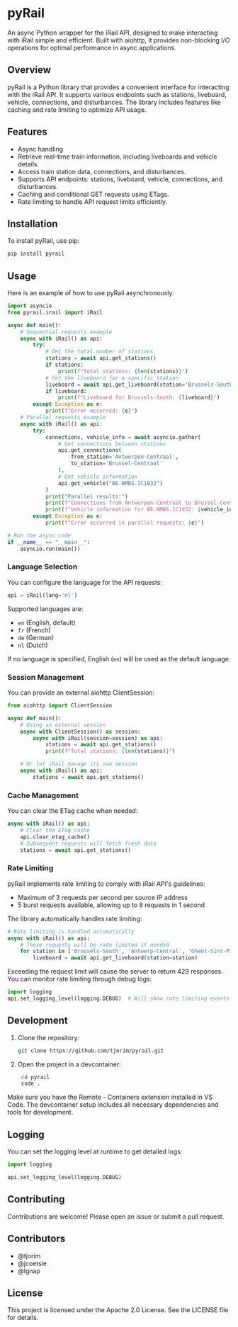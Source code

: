 # pyRail

An async Python wrapper for the iRail API, designed to make interacting with iRail simple and efficient.
Built with aiohttp, it provides non-blocking I/O operations for optimal performance in async applications.

## Overview

pyRail is a Python library that provides a convenient interface for interacting with the iRail API. It supports various endpoints such as stations, liveboard, vehicle, connections, and disturbances. The library includes features like caching and rate limiting to optimize API usage.

## Features

- Async handling
- Retrieve real-time train information, including liveboards and vehicle details.
- Access train station data, connections, and disturbances.
- Supports API endpoints: stations, liveboard, vehicle, connections, and disturbances.
- Caching and conditional GET requests using ETags.
- Rate limiting to handle API request limits efficiently.

## Installation

To install pyRail, use pip:

```bash
pip install pyrail
```

## Usage

Here is an example of how to use pyRail asynchronously:

```python
import asyncio
from pyrail.irail import iRail

async def main():
    # Sequential requests example
    async with iRail() as api:
        try:
            # Get the total number of stations
            stations = await api.get_stations()
            if stations:
                print(f"Total stations: {len(stations)}")
            # Get the liveboard for a specific station
            liveboard = await api.get_liveboard(station='Brussels-South')
            if liveboard:
                print(f"Liveboard for Brussels-South: {liveboard}")
        except Exception as e:
            print(f"Error occurred: {e}")
    # Parallel requests example
    async with iRail() as api:
        try:
            connections, vehicle_info = await asyncio.gather(
                # Get connections between stations
                api.get_connections(
                    from_station='Antwerpen-Centraal',
                    to_station='Brussel-Centraal'
                ),
                # Get vehicle information
                api.get_vehicle("BE.NMBS.IC1832")
            )
            print("Parallel results:")
            print(f"Connections from Antwerpen-Centraal to Brussel-Centraal: {connections}")
            print(f"Vehicle information for BE.NMBS.IC1832: {vehicle_info}")
        except Exception as e:
            print(f"Error occurred in parallel requests: {e}")

# Run the async code
if __name__ == "__main__":
    asyncio.run(main())
```

### Language Selection

You can configure the language for the API requests:

```python
api = iRail(lang='nl')
```

Supported languages are:
- `en` (English, default)
- `fr` (French)
- `de` (German)
- `nl` (Dutch)

If no language is specified, English (`en`) will be used as the default language.

### Session Management

You can provide an external aiohttp ClientSession:

```python
from aiohttp import ClientSession

async def main():
    # Using an external session
    async with ClientSession() as session:
        async with iRail(session=session) as api:
            stations = await api.get_stations()
            print(f"Total stations: {len(stations)}")

    # Or let iRail manage its own session
    async with iRail() as api:
        stations = await api.get_stations()
```

### Cache Management

You can clear the ETag cache when needed:

```python
async with iRail() as api:
    # Clear the ETag cache
    api.clear_etag_cache()
    # Subsequent requests will fetch fresh data
    stations = await api.get_stations()
```

### Rate Limiting

pyRail implements rate limiting to comply with iRail API's guidelines:
- Maximum of 3 requests per second per source IP address
- 5 burst requests available, allowing up to 8 requests in 1 second

The library automatically handles rate limiting:
```python
# Rate limiting is handled automatically
async with iRail() as api:
    # These requests will be rate-limited if needed
    for station in ['Brussels-South', 'Antwerp-Central', 'Ghent-Sint-Pieters']:
        liveboard = await api.get_liveboard(station=station)
```

Exceeding the request limit will cause the server to return 429 responses. You can monitor rate limiting through debug logs:
```python
import logging
api.set_logging_level(logging.DEBUG)  # Will show rate limiting events
```

## Development

1. Clone the repository:
   ```bash
   git clone https://github.com/tjorim/pyrail.git
   ```
2. Open the project in a devcontainer:
   ```bash
    cd pyrail
    code .
   ```

Make sure you have the Remote - Containers extension installed in VS Code. The devcontainer setup includes all necessary dependencies and tools for development.

## Logging

You can set the logging level at runtime to get detailed logs:

```python
import logging

api.set_logging_level(logging.DEBUG)
```

## Contributing

Contributions are welcome! Please open an issue or submit a pull request.

## Contributors

- @tjorim
- @jcoetsie
- @lgnap

## License

This project is licensed under the Apache 2.0 License. See the LICENSE file for details.
